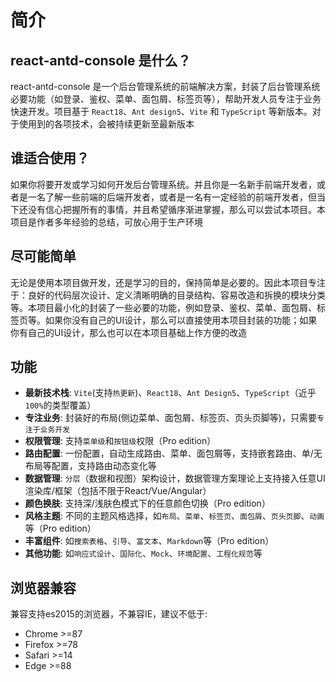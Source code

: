 # 简介

## react-antd-console 是什么？

react-antd-console 是一个后台管理系统的前端解决方案，封装了后台管理系统必要功能（如登录、鉴权、菜单、面包屑、标签页等），帮助开发人员专注于业务快速开发。项目基于 `React18`、`Ant design5`、`Vite` 和 `TypeScript` 等新版本。对于使用到的各项技术，会被持续更新至最新版本

## 谁适合使用？

如果你将要开发或学习如何开发后台管理系统。并且你是一名新手前端开发者，或者是一名了解一些前端的后端开发者，或者是一名有一定经验的前端开发者，但当下还没有信心把握所有的事情，并且希望循序渐进掌握，那么可以尝试本项目。本项目是作者多年经验的总结，可放心用于生产环境

## 尽可能简单

无论是使用本项目做开发，还是学习的目的，保持简单是必要的。因此本项目专注于：良好的代码层次设计、定义清晰明确的目录结构、容易改造和拆换的模块分类等。本项目最小化的封装了一些必要的功能，例如登录、鉴权、菜单、面包屑、标签页等。如果你没有自己的UI设计，那么可以直接使用本项目封装的功能；如果你有自己的UI设计，那么也可以在本项目基础上作方便的改造

## 功能

- **最新技术栈**: `Vite`(支持`热更新`)、`React18`、`Ant Design5`、`TypeScript`（近乎`100%`的类型覆盖）
- **专注业务**: 封装好的布局(侧边菜单、面包屑、标签页、页头页脚等)，只需要`专注于业务开发`
- **权限管理**: 支持`菜单级`和`按钮级`权限（Pro edition）
- **路由配置**: 一份配置，自动生成路由、菜单、面包屑等，支持嵌套路由、单/无布局等配置，支持路由动态变化等
- **数据管理**: `分层`（数据和视图）架构设计，数据管理方案理论上支持接入任意UI渲染库/框架（包括不限于React/Vue/Angular）
- **颜色换肤**: 支持深/浅肤色模式下的任意颜色切换（Pro edition）
- **风格主题**: 不同的主题风格选择，如`布局`、`菜单`、`标签页`、`面包屑`、`页头页脚`、`动画`等（Pro edition）
- **丰富组件**: 如`搜索表格`、`引导`、`富文本`、`Markdown`等（Pro edition）
- **其他功能**: 如`响应式设计`、`国际化`、`Mock`、`环境配置`、`工程化规范`等

## 浏览器兼容

兼容支持es2015的浏览器，不兼容IE，建议不低于:

- Chrome >=87
- Firefox >=78
- Safari >=14
- Edge >=88
